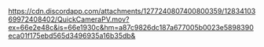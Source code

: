
https://cdn.discordapp.com/attachments/1277240807400800359/1283410369972408402/QuickCameraPV.mov?ex=66e2e48c&is=66e1930c&hm=a87c9826dc187a677005b0023e5898390eca01f175ebd565d3496935a16b35db&
